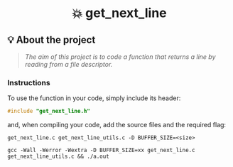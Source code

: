 <h1 align="center">
	💥 get_next_line
</h1>

## 💡 About the project

> _The aim of this project is to code a function that returns a line by reading from a file descriptor._

### Instructions

To use the function in your code, simply include its header:

```C
#include "get_next_line.h"
```

and, when compiling your code, add the source files and the required flag:

```shell
get_next_line.c get_next_line_utils.c -D BUFFER_SIZE=<size>
```

```shell
gcc -Wall -Werror -Wextra -D BUFFER_SIZE=xx get_next_line.c get_next_line_utils.c && ./a.out
```
